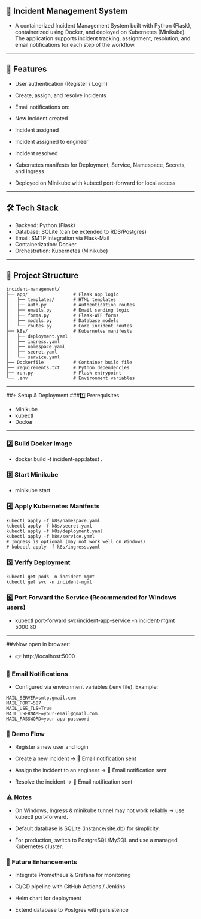 ## 🚀 Incident Management System

- A containerized Incident Management System built with Python (Flask), containerized using Docker, and deployed on Kubernetes (Minikube).
  The application supports incident tracking, assignment, resolution, and email notifications for each step of the workflow.
----------------------------------------------------------------------------------------------------------------------------------------------------------------------
## 📌 Features

- User authentication (Register / Login)

- Create, assign, and resolve incidents

- Email notifications on:

- New incident created

- Incident assigned

- Incident assigned to engineer

- Incident resolved

- Kubernetes manifests for Deployment, Service, Namespace, Secrets, and Ingress

- Deployed on Minikube with kubectl port-forward for local access
---------------------------------------------------------------------------------------------------------------------------------------------------------------------

## 🛠 Tech Stack

- Backend: Python (Flask)
- Database: SQLite (can be extended to RDS/Postgres)
- Email: SMTP integration via Flask-Mail
- Containerization: Docker
- Orchestration: Kubernetes (Minikube)
---------------------------------------------------------------------------------------------------------------------------------------------------------------------

## 📂 Project Structure
```
incident-management/
├── app/                 # Flask app logic
│   ├── templates/       # HTML templates
│   ├── auth.py          # Authentication routes
│   ├── emails.py        # Email sending logic
│   ├── forms.py         # Flask-WTF forms
│   ├── models.py        # Database models
│   └── routes.py        # Core incident routes
├── k8s/                 # Kubernetes manifests
│   ├── deployment.yaml
│   ├── ingress.yaml
│   ├── namespace.yaml
│   ├── secret.yaml
│   └── service.yaml
├── Dockerfile           # Container build file
├── requirements.txt     # Python dependencies
├── run.py               # Flask entrypoint
└── .env                 # Environment variables
   ````
------------------------------------------------------------------------------------------------------------------------------------------------------------

##⚡ Setup & Deployment
###1️⃣ Prerequisites
- Minikube
- kubectl
- Docker
------------------------------------------------------------------------------------------------------------
### 2️⃣ Build Docker Image
- docker build -t incident-app:latest .

### 3️⃣ Start Minikube
- minikube start

### 4️⃣ Apply Kubernetes Manifests
```
kubectl apply -f k8s/namespace.yaml
kubectl apply -f k8s/secret.yaml
kubectl apply -f k8s/deployment.yaml
kubectl apply -f k8s/service.yaml
# Ingress is optional (may not work well on Windows)
# kubectl apply -f k8s/ingress.yaml
```

### 5️⃣ Verify Deployment
```
kubectl get pods -n incident-mgmt
kubectl get svc -n incident-mgmt
```

### 6️⃣ Port Forward the Service (Recommended for Windows users)
- kubectl port-forward svc/incident-app-service -n incident-mgmt 5000:80
--------------------------------------------------------------------------------------------------------------------
##vNow open in browser:
-  👉 http://localhost:5000

### 📧 Email Notifications

- Configured via environment variables (.env file). Example:
```
MAIL_SERVER=smtp.gmail.com
MAIL_PORT=587
MAIL_USE_TLS=True
MAIL_USERNAME=your-email@gmail.com
MAIL_PASSWORD=your-app-password
```
### 🧪 Demo Flow

- Register a new user and login

- Create a new incident → 📩 Email notification sent

- Assign the incident to an engineer → 📩 Email notification sent

- Resolve the incident → 📩 Email notification sent

### ⚠️ Notes

- On Windows, Ingress & minikube tunnel may not work reliably → use kubectl port-forward.

- Default database is SQLite (instance/site.db) for simplicity.

- For production, switch to PostgreSQL/MySQL and use a managed Kubernetes cluster.

### 📌 Future Enhancements

- Integrate Prometheus & Grafana for monitoring

- CI/CD pipeline with GitHub Actions / Jenkins

- Helm chart for deployment

- Extend database to Postgres with persistence
